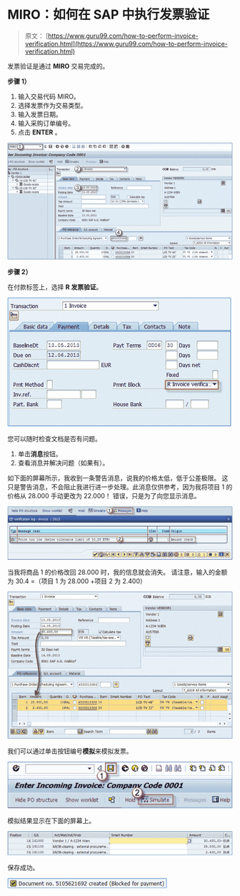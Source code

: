 # MIRO：如何在 SAP 中执行发票验证

> 原文： [https://www.guru99.com/how-to-perform-invoice-verification.html](https://www.guru99.com/how-to-perform-invoice-verification.html)

发票验证是通过 **MIRO** 交易完成的。

**步骤 1）**

1.  输入交易代码 MIRO。
2.  选择发票作为交易类型。
3.  输入发票日期。
4.  输入采购订单编号。
5.  点击 **ENTER** 。

![](img/f4f7b3d4dbf4b9ce04ccf3b9b5bf9db7.png)

**步骤 2）**

在付款标签上，选择 **R 发票验证**。

![](img/40a7ee853c3159c14fdc4137a3b72099.png)

您可以随时检查文档是否有问题。

1.  单击**消息**按钮。
2.  查看消息并解决问题（如果有）。

如下面的屏幕所示，我收到一条警告消息，说我的价格太低，低于公差极限。 这只是警告消息，不会阻止我进行进一步处理。此消息仅供参考，因为我将项目 1 的价格从 28.000 手动更改为 22.000！ 错误，只是为了向您显示消息。

![](img/114263d7b9e288fc8d41f6ffceb29c94.png)

当我将商品 1 的价格改回 28.000 时，我的信息就会消失。 请注意，输入的金额为 30.4 =（项目 1 为 28.000 +项目 2 为 2.400）

![](img/c8602400d43552d8ffe4adc85cf2204e.png)

我们可以通过单击按钮编号**模拟**来模拟发票。

![](img/5b4f4e1d70d9d21f0f418e5485d6e2b2.png)

模拟结果显示在下面的屏幕上。

![](img/6d78c042c9806245193df34ce78d76dc.png)

保存成功。

![](img/40e2e10274765c49a7c6b2c79855f119.png)